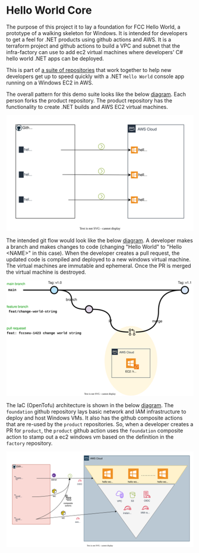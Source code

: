 # Hello World Core

The purpose of this project it to lay a foundation for FCC Hello World, a
prototype of a walking skeleton for Windows. It is intended for developers to
get a feel for .NET products using github actions and AWS. It is a terraform
project and github actions to build a VPC and subnet that the infra-factory can
use to add ec2 virtual machines where developers' C# hello world .NET apps can
be deployed.

This is part of [a suite of
repositories](https://github.com/jimweller?tab=repositories&q=hello-world&type=&language=&sort=)
that work together to help new developers get up to speed quickly with a .NET
`Hello World` console app running on a Windows EC2 in AWS.

The overall pattern for this demo suite looks like the below
[diagram](diagrams/overview.drawio.svg). Each person forks the product
repository. The product repository has the functionality to create .NET builds
and AWS EC2 virtual machines.

![Diagram](diagrams/overview.drawio.svg)

The intended git flow would look like the below
[diagram](diagrams/git-flow-diagram.drawio.svg). A developer makes a branch and
makes changes to code (changing "Hello World" to "Hello \<NAME>" in this case).
When the developer creates a pull request, the updated code is compiled and
deployed to a new windows virtual machine. The virtual machines are immutable and ephemeral. Once the PR is merged the virtual machine is destroyed.

![Diagram](diagrams/git-flow-diagram.drawio.svg)

The IaC (OpenTofu) architecture is shown in the below
[diagram](diagrams/iac-arch.drawio.svg). The `foundation` github repository lays
basic network and IAM infrastructure to deploy and host Windows VMs. It also has
the github composite actions that are re-used by the `product` repositories. So,
when a developer creates a PR for `product`, the `product` github action uses
the `foundation` composite action to stamp out a ec2 windows vm based on the
definition in the `factory` repository.

![Diagram](diagrams/iac-arch.drawio.svg)
